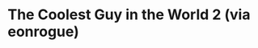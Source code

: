 <!--
id: 432818048
link: http://tumblr.atmos.org/post/432818048/the-coolest-guy-in-the-world-2-via-eonrogue
slug: the-coolest-guy-in-the-world-2-via-eonrogue
date: Sun Mar 07 2010 10:55:47 GMT-0800 (PST)
publish: 2010-03-07
tags: 
title: The Coolest Guy in the World 2 (via eonrogue)
-->


The Coolest Guy in the World 2 (via eonrogue)
=============================================



